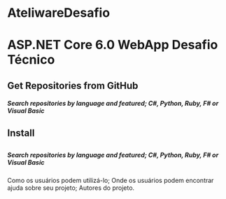 # AteliwareDesafio
<h1>ASP.NET Core 6.0 WebApp Desafio Técnico</h1>

<h2>Get Repositories from GitHub</h2>
  <h5>Search repositories by language and featured; C#, Python, Ruby, F# or Visual Basic</h5>

<h2>Install<h2/>
  <h5>Search repositories by language and featured; C#, Python, Ruby, F# or Visual Basic</h5>
  
Como os usuários podem utilizá-lo;
Onde os usuários podem encontrar ajuda sobre seu projeto;
Autores do projeto.
